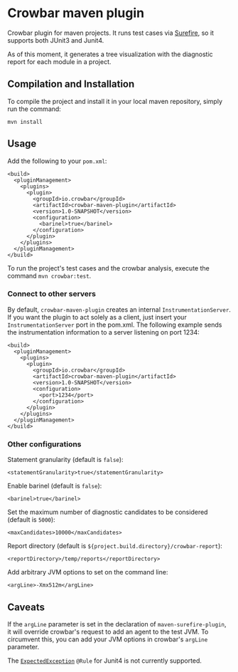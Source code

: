 # Crowbar maven plugin

Crowbar plugin for maven projects.
It runs test cases via [Surefire](https://maven.apache.org/surefire/maven-surefire-plugin/), so it supports both JUnit3 and Junit4.

As of this moment, it generates a tree visualization with the diagnostic report for each module in a project.

## Compilation and Installation

To compile the project and install it in your local maven repository, simply run the command:
```
mvn install
```

## Usage

Add the following to your `pom.xml`:
```
<build>
  <pluginManagement>
    <plugins>
      <plugin>
        <groupId>io.crowbar</groupId>
        <artifactId>crowbar-maven-plugin</artifactId>
        <version>1.0-SNAPSHOT</version>
        <configuration>
          <barinel>true</barinel>
        </configuration>
      </plugin>
    </plugins>
  </pluginManagement>
</build>
```

To run the project's test cases and the crowbar analysis, execute the command `mvn crowbar:test`.

### Connect to other servers
By default, `crowbar-maven-plugin` creates an internal `InstrumentationServer`. If you want the plugin to act solely as a client, just insert your `InstrumentationServer` port in the pom.xml. The following example sends the instrumentation information to a server listening on port 1234:
```
<build>
  <pluginManagement>
    <plugins>
      <plugin>
        <groupId>io.crowbar</groupId>
        <artifactId>crowbar-maven-plugin</artifactId>
        <version>1.0-SNAPSHOT</version>
        <configuration>
          <port>1234</port>
        </configuration>
      </plugin>
    </plugins>
  </pluginManagement>
</build>
```

### Other configurations
Statement granularity (default is `false`):
```
<statementGranularity>true</statementGranularity>
```

Enable barinel (default is `false`):
```
<barinel>true</barinel>
```

Set the maximum number of diagnostic candidates to be considered (default is `5000`):
```
<maxCandidates>10000</maxCandidates>
```

Report directory (default is `${project.build.directory}/crowbar-report`):
```
<reportDirectory>/temp/reports</reportDirectory>
```

Add arbitrary JVM options to set on the command line:
```
<argLine>-Xmx512m</argLine>
```

## Caveats
If the `argLine` parameter is set in the declaration of `maven-surefire-plugin`, it will override crowbar's request to add an agent to the test JVM. 
To circumvent this, you can add your JVM options in crowbar's `argLine` parameter.

The [`ExpectedException`](http://junit.org/apidocs/org/junit/rules/ExpectedException.html) `@Rule` for Junit4 is not currently supported.
